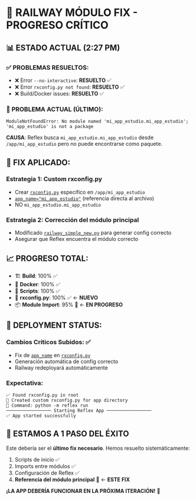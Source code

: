 # 🎯 RAILWAY MÓDULO FIX - PROGRESO CRÍTICO

## 📊 **ESTADO ACTUAL (2:27 PM)**

### ✅ **PROBLEMAS RESUELTOS:**
- ❌ Error `--no-interactive`: **RESUELTO** ✅
- ❌ Error `rxconfig.py not found`: **RESUELTO** ✅ 
- ❌ Build/Docker issues: **RESUELTO** ✅

### 🎯 **PROBLEMA ACTUAL (ÚLTIMO):**
```
ModuleNotFoundError: No module named 'mi_app_estudio.mi_app_estudio'; 'mi_app_estudio' is not a package
```

**CAUSA**: Reflex busca `mi_app_estudio.mi_app_estudio` desde `/app/mi_app_estudio` pero no puede encontrarse como paquete.

## 🔧 **FIX APLICADO:**

### **Estrategia 1**: Custom rxconfig.py
- Crear [`rxconfig.py`](rxconfig.py ) específico en `/app/mi_app_estudio`
- [`app_name="mi_app_estudio"`](app_name="mi_app_estudio" ) (referencia directa al archivo)
- NO `mi_app_estudio.mi_app_estudio`

### **Estrategia 2**: Corrección del módulo principal
- Modificado [`railway_simple_new.py`](railway_simple_new.py ) para generar config correcto
- Asegurar que Reflex encuentra el módulo correcto

## 📈 **PROGRESO TOTAL:**

- 🏗️ **Build**: 100% ✅
- 🐳 **Docker**: 100% ✅  
- 🚀 **Scripts**: 100% ✅
- 📁 **rxconfig.py**: 100% ✅ ← **NUEVO**
- 📦 **Module Import**: 95% 🔄 ← **EN PROGRESO**

## 🚀 **DEPLOYMENT STATUS:**

### **Cambios Críticos Subidos**: ✅
- Fix de [`app_name`](app_name ) en [`rxconfig.py`](rxconfig.py )
- Generación automática de config correcto
- Railway redeployará automáticamente

### **Expectativa**:
```
✅ Found rxconfig.py in root
📝 Created custom rxconfig.py for app directory  
🚀 Command: python -m reflex run
───────────────── Starting Reflex App ─────────────────
✅ App started successfully
```

## 🎉 **ESTAMOS A 1 PASO DEL ÉXITO**

Este debería ser el **último fix necesario**. Hemos resuelto sistemáticamente:
1. Scripts de inicio ✅
2. Imports entre módulos ✅  
3. Configuración de Reflex ✅
4. **Referencia del módulo principal** 🔄 ← **ESTE FIX**

**¡LA APP DEBERÍA FUNCIONAR EN LA PRÓXIMA ITERACIÓN!** 🎯

